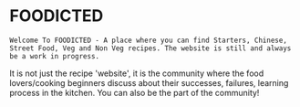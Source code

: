 # FOODICTED

    Welcome To FOODICTED - A place where you can find Starters, Chinese, Street Food, Veg and Non Veg recipes. The website is still and always be a work in progress.

It is not just the recipe 'website', it is the community where the food lovers/cooking beginners discuss about their successes, failures, learning process in the kitchen. You can also be the part of the community!